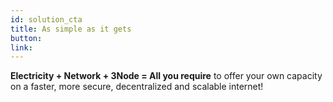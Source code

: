 ```yaml
---
id: solution_cta
title: As simple as it gets
button: 
link: 
---
```


**Electricity + Network + 3Node = All you require** to offer your own capacity on a faster, more secure, decentralized and scalable internet!